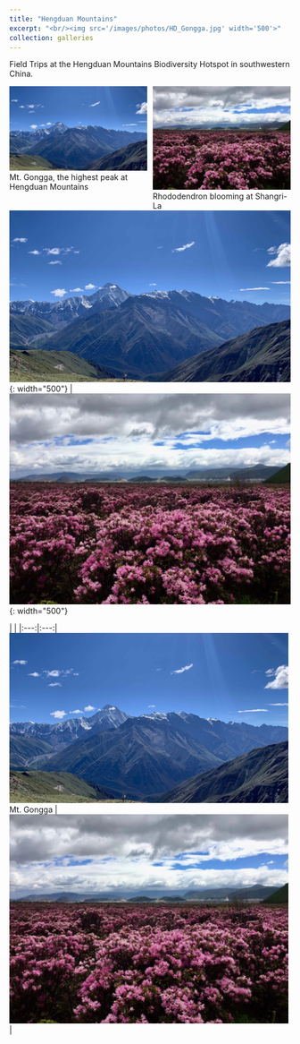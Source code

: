 ```yaml
---
title: "Hengduan Mountains"
excerpt: "<br/><img src='/images/photos/HD_Gongga.jpg' width='500'>"
collection: galleries
---
```



Field Trips at the Hengduan Mountains Biodiversity Hotspot in southwestern China.

<!--
![Mt. Gongga - the highest peak at Hengduan Mountains](/images/photos/HD-MtGongga.jpg)
![Rhododendron blooming at Shangri-La](/images/photos/HD-Shangri-La.jpg)

![](/images/photos/HD-MtGongga.JPG){: width="500px"} ![](/images/photos/HD-Shangri-La.JPG){: width="500px"}
-->



<div class="container">
    <div style="float:left;width:49%">
	    <img src="/images/photos/HD_Gongga.jpg">
	    <figcaption>Mt. Gongga, the highest peak at Hengduan Mountains</figcaption>
    </div>
    <div style="float:right;width:49%">
	    <img src="/images/photos/HD_ShangriLa.jpg">
	    <figcaption>Rhododendron blooming at Shangri-La</figcaption>
    </div>
</div>

![alt](/images/photos/HD_Gongga.jpg){: width="500"} | ![alt](/images/photos/HD-Shangri-La.jpg){: width="500"}


 | |
|:---:|:---:|
<img src='/images/photos/HD_Gongga.jpg' width='500'> Mt. Gongga |<img src='/images/photos/HD_ShangriLa.jpg' width='500'>|


